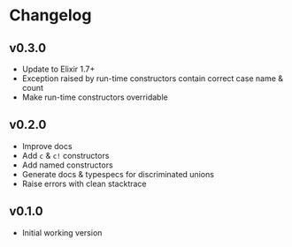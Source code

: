 # Changelog

## v0.3.0

  * Update to Elixir 1.7+
  * Exception raised by run-time constructors contain correct case name & count
  * Make run-time constructors overridable

## v0.2.0

  * Improve docs
  * Add `c` & `c!` constructors
  * Add named constructors
  * Generate docs & typespecs for discriminated unions
  * Raise errors with clean stacktrace

## v0.1.0

  * Initial working version
